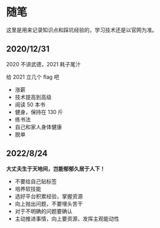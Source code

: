 # 随笔

这里是用来记录知识点和踩坑经验的，学习技术还是以官网为准。

## 2020/12/31

2020 不讲武德，2021 耗子尾汁

给 2021 立几个 flag 吧

- 涨薪
- 技术提高到高级
- 阅读 50 本书
- 健身，保持在 130 斤
- 练书法
- 自己和家人身体健康
- 脱单

## 2022/8/24

**大丈夫生于天地间，岂能郁郁久居于人下！**

- 不要给自己贴标签
- 培养软技能
- 选好平台积累经验，掌握资源
- 向上抛出问题，不要埋头苦干
- 对于不明确的问题要确认
- 主动推进事情，向上要资源，发挥主观能动性
